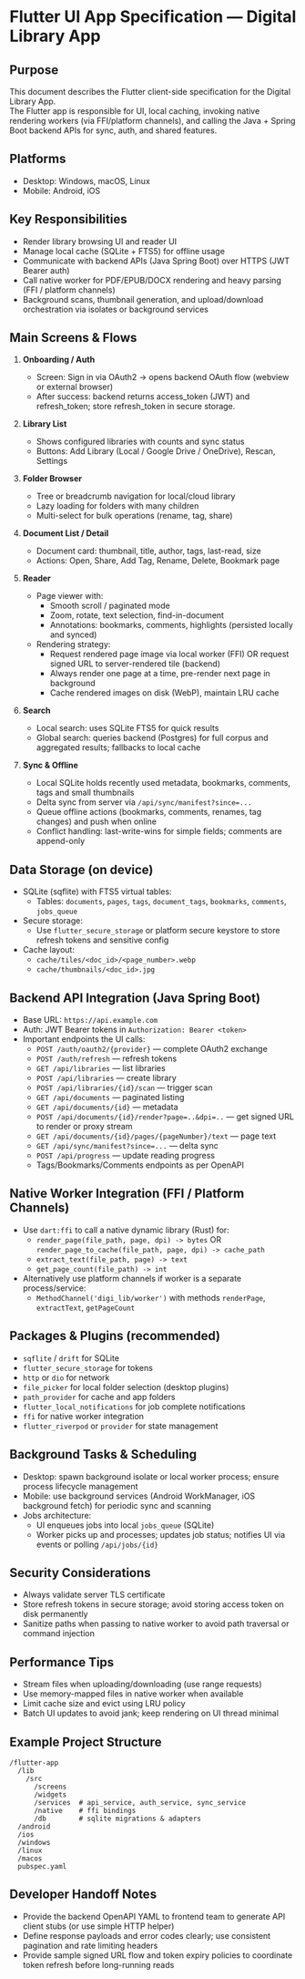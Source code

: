 # Flutter UI App Specification — Digital Library App

## Purpose
This document describes the Flutter client-side specification for the Digital Library App.  
The Flutter app is responsible for UI, local caching, invoking native rendering workers (via FFI/platform channels), and calling the Java + Spring Boot backend APIs for sync, auth, and shared features.

## Platforms
- Desktop: Windows, macOS, Linux
- Mobile: Android, iOS

## Key Responsibilities
- Render library browsing UI and reader UI
- Manage local cache (SQLite + FTS5) for offline usage
- Communicate with backend APIs (Java Spring Boot) over HTTPS (JWT Bearer auth)
- Call native worker for PDF/EPUB/DOCX rendering and heavy parsing (FFI / platform channels)
- Background scans, thumbnail generation, and upload/download orchestration via isolates or background services

## Main Screens & Flows
1. **Onboarding / Auth**
   - Screen: Sign in via OAuth2 -> opens backend OAuth flow (webview or external browser)
   - After success: backend returns access_token (JWT) and refresh_token; store refresh_token in secure storage.

2. **Library List**
   - Shows configured libraries with counts and sync status
   - Buttons: Add Library (Local / Google Drive / OneDrive), Rescan, Settings

3. **Folder Browser**
   - Tree or breadcrumb navigation for local/cloud library
   - Lazy loading for folders with many children
   - Multi-select for bulk operations (rename, tag, share)

4. **Document List / Detail**
   - Document card: thumbnail, title, author, tags, last-read, size
   - Actions: Open, Share, Add Tag, Rename, Delete, Bookmark page

5. **Reader**
   - Page viewer with:
     - Smooth scroll / paginated mode
     - Zoom, rotate, text selection, find-in-document
     - Annotations: bookmarks, comments, highlights (persisted locally and synced)
   - Rendering strategy:
     - Request rendered page image via local worker (FFI) OR request signed URL to server-rendered tile (backend)
     - Always render one page at a time, pre-render next page in background
     - Cache rendered images on disk (WebP), maintain LRU cache

6. **Search**
   - Local search: uses SQLite FTS5 for quick results
   - Global search: queries backend (Postgres) for full corpus and aggregated results; fallbacks to local cache

7. **Sync & Offline**
   - Local SQLite holds recently used metadata, bookmarks, comments, tags and small thumbnails
   - Delta sync from server via `/api/sync/manifest?since=...`
   - Queue offline actions (bookmarks, comments, renames, tag changes) and push when online
   - Conflict handling: last-write-wins for simple fields; comments are append-only

## Data Storage (on device)
- SQLite (sqflite) with FTS5 virtual tables:
  - Tables: `documents`, `pages`, `tags`, `document_tags`, `bookmarks`, `comments`, `jobs_queue`
- Secure storage:
  - Use `flutter_secure_storage` or platform secure keystore to store refresh tokens and sensitive config
- Cache layout:
  - `cache/tiles/<doc_id>/<page_number>.webp`
  - `cache/thumbnails/<doc_id>.jpg`

## Backend API Integration (Java Spring Boot)
- Base URL: `https://api.example.com`
- Auth: JWT Bearer tokens in `Authorization: Bearer <token>`
- Important endpoints the UI calls:
  - `POST /auth/oauth2/{provider}` — complete OAuth2 exchange
  - `POST /auth/refresh` — refresh tokens
  - `GET /api/libraries` — list libraries
  - `POST /api/libraries` — create library
  - `POST /api/libraries/{id}/scan` — trigger scan
  - `GET /api/documents` — paginated listing
  - `GET /api/documents/{id}` — metadata
  - `POST /api/documents/{id}/render?page=..&dpi=..` — get signed URL to render or proxy stream
  - `GET /api/documents/{id}/pages/{pageNumber}/text` — page text
  - `GET /api/sync/manifest?since=...` — delta sync
  - `POST /api/progress` — update reading progress
  - Tags/Bookmarks/Comments endpoints as per OpenAPI

## Native Worker Integration (FFI / Platform Channels)
- Use `dart:ffi` to call a native dynamic library (Rust) for:
  - `render_page(file_path, page, dpi) -> bytes` OR `render_page_to_cache(file_path, page, dpi) -> cache_path`
  - `extract_text(file_path, page) -> text`
  - `get_page_count(file_path) -> int`
- Alternatively use platform channels if worker is a separate process/service:
  - `MethodChannel('digi_lib/worker')` with methods `renderPage`, `extractText`, `getPageCount`

## Packages & Plugins (recommended)
- `sqflite` / `drift` for SQLite
- `flutter_secure_storage` for tokens
- `http` or `dio` for network
- `file_picker` for local folder selection (desktop plugins)
- `path_provider` for cache and app folders
- `flutter_local_notifications` for job complete notifications
- `ffi` for native worker integration
- `flutter_riverpod` or `provider` for state management

## Background Tasks & Scheduling
- Desktop: spawn background isolate or local worker process; ensure process lifecycle management
- Mobile: use background services (Android WorkManager, iOS background fetch) for periodic sync and scanning
- Jobs architecture:
  - UI enqueues jobs into local `jobs_queue` (SQLite)
  - Worker picks up and processes; updates job status; notifies UI via events or polling `/api/jobs/{id}`

## Security Considerations
- Always validate server TLS certificate
- Store refresh tokens in secure storage; avoid storing access token on disk permanently
- Sanitize paths when passing to native worker to avoid path traversal or command injection

## Performance Tips
- Stream files when uploading/downloading (use range requests)
- Use memory-mapped files in native worker when available
- Limit cache size and evict using LRU policy
- Batch UI updates to avoid jank; keep rendering on UI thread minimal

## Example Project Structure
```
/flutter-app
  /lib
    /src
      /screens
      /widgets
      /services  # api_service, auth_service, sync_service
      /native    # ffi bindings
      /db        # sqlite migrations & adapters
  /android
  /ios
  /windows
  /linux
  /macos
  pubspec.yaml
```

## Developer Handoff Notes
- Provide the backend OpenAPI YAML to frontend team to generate API client stubs (or use simple HTTP helper)
- Define response payloads and error codes clearly; use consistent pagination and rate limiting headers
- Provide sample signed URL flow and token expiry policies to coordinate token refresh before long-running reads
